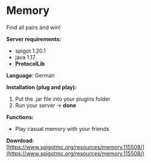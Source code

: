 # Memory
Find all pairs and win!

**Server requirements:**
- spigot 1.20.1
- java 1.17
- **ProtocolLib**

**Language**: German

**Installation (plug and play):**
1. Put the .jar file into your plugins folder
2. Run your server -> **done**

**Functions:**
- Play casual memory with your friends

**Download:**<br/>
[https://www.spigotmc.org/resources/memory.115508/](https://www.spigotmc.org/resources/memory.115508/)